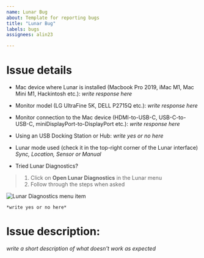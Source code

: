 ```yaml
---
name: Lunar Bug
about: Template for reporting bugs
title: "Lunar Bug"
labels: bugs
assignees: alin23

---
```


# Issue details
- Mac device where Lunar is installed (Macbook Pro 2019, iMac M1, Mac Mini M1, Hackintosh etc.):
    *write response here*

- Monitor model (LG UltraFine 5K, DELL P2715Q etc.):
    *write response here*

- Monitor connection to the Mac device (HDMI-to-USB-C, USB-C-to-USB-C, miniDisplayPort-to-DisplayPort etc.):
    *write response here*

- Using an USB Docking Station or Hub:
    *write yes or no here*

- Lunar mode used (check it in the top-right corner of the Lunar interface)
    *Sync, Location, Sensor or Manual*

- Tried Lunar Diagnostics?
> 1. Click on **Open Lunar Diagnostics** in the Lunar menu
> 2. Follow through the steps when asked

![Lunar Diagnostics menu item](https://files.lunar.fyi/diagnostics-menu-item.png)

    *write yes or no here*


# Issue description:
*write a short description of what doesn't work as expected*
